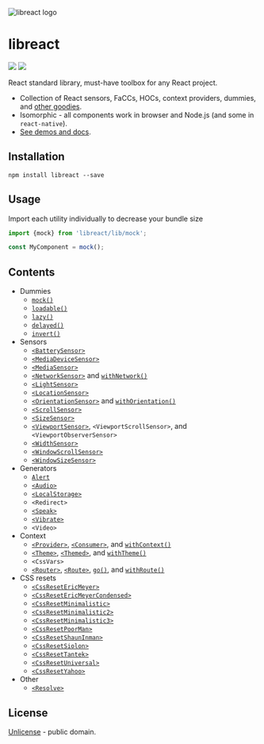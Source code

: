 ![libreact logo](./docs/libreact.png)

# libreact

[![][npm-badge]][npm-url] [![][travis-badge]][travis-url]

React standard library, must-have toolbox for any React project.

  - Collection of React sensors, FaCCs, HOCs, context providers, dummies, and [other goodies](#contents).
  - Isomorphic - all components work in browser and Node.js (and some in `react-native`).
  - [See demos and docs](https://mailonline.github.io/libreact/).

## Installation

```shell
npm install libreact --save
```

## Usage

Import each utility individually to decrease your bundle size

```js
import {mock} from 'libreact/lib/mock';

const MyComponent = mock();
```

## Contents

  - Dummies
     - [`mock()`](./docs/mock.md)
     - [`loadable()`](./docs/loadable.md)
     - [`lazy()`](./docs/lazy.md)
     - [`delayed()`](./docs/delayed.md)
     - [`invert()`](./docs/invert.md)
  - Sensors
     - [`<BatterySensor>`](./docs/BatterySensor.md)
     - [`<MediaDeviceSensor>`](./docs/MediaDeviceSensor.md)
     - [`<MediaSensor>`](./docs/MediaSensor.md)
     - [`<NetworkSensor>`](./docs/NetworkSensor.md) and [`withNetwork()`](./docs/NetworkSensor.md#withnetwork)
     - [`<LightSensor>`](./docs/LightSensor.md)
     - [`<LocationSensor>`](./docs/LocationSensor.md)
     - [`<OrientationSensor>`](./docs/OrientationSensor.md) and [`withOrientation()`](./docs/OrientationSensor.md#withorientation)
     - [`<ScrollSensor>`](./docs/ScrollSensor.md)
     - [`<SizeSensor>`](./docs/SizeSensor.md)
     - [`<ViewportSensor>`](./docs/ViewportSensor.md), `<ViewportScrollSensor>`, and `<ViewportObserverSensor>`
     - [`<WidthSensor>`](./docs/WidthSensor.md)
     - [`<WindowScrollSensor>`](./docs/WindowScrollSensor.md)
     - [`<WindowSizeSensor>`](./docs/WindowSizeSensor.md)
  - Generators
     - [`Alert`](./docs/Alert.md)
     - [`<Audio>`](./docs/Audio.md)
     - [`<LocalStorage>`](./docs/LocalStorage.md)
     - `<Redirect>`
     - [`<Speak>`](./docs/Speak.md)
     - [`<Vibrate>`](./docs/Vibrate.md)
     - `<Video>`
  - Context
     - [`<Provider>`](./docs/context.md#provider), [`<Consumer>`](./docs/context.md#consumer), and [`withContext()`](./docs/context.md#withcontext)
     - [`<Theme>`](./docs/theme.md#theme), [`<Themed>`](./docs/theme.md#themed), and [`withTheme()`](./docs/theme.md#withtheme)
     - `<CssVars>`
     - [`<Router>`](./docs/route.md#router), [`<Route>`](./docs/route.md#route), [`go()`](./docs/route.md#go), and [`withRoute()`](./docs/route.md#withroute)
  - CSS resets
     - [`<CssResetEricMeyer>`](./docs/reset/CssResetEricMeyer.md)
     - [`<CssResetEricMeyerCondensed>`](./docs/reset/CssResetEricMeyerCondensed.md)
     - [`<CssResetMinimalistic>`](./docs/reset/CssResetMinimalistic.md)
     - [`<CssResetMinimalistic2>`](./docs/reset/CssResetMinimalistic2.md)
     - [`<CssResetMinimalistic3>`](./docs/reset/CssResetMinimalistic3.md)
     - [`<CssResetPoorMan>`](./docs/reset/CssResetPoorMan.md)
     - [`<CssResetShaunInman>`](./docs/reset/CssResetShaunInman.md)
     - [`<CssResetSiolon>`](./docs/reset/CssResetSiolon.md)
     - [`<CssResetTantek>`](./docs/reset/CssResetTantek.md)
     - [`<CssResetUniversal>`](./docs/reset/CssResetUniversal.md)
     - [`<CssResetYahoo>`](./docs/reset/CssResetYahoo.md)
  - Other
     - [`<Resolve>`](./docs/Resolve.md)


## License

[Unlicense](./LICENSE) - public domain.


[npm-url]: https://www.npmjs.com/package/libreact
[npm-badge]: https://img.shields.io/npm/v/libreact.svg
[travis-url]: https://travis-ci.org/MailOnline/libreact
[travis-badge]: https://travis-ci.org/MailOnline/libreact.svg?branch=master
